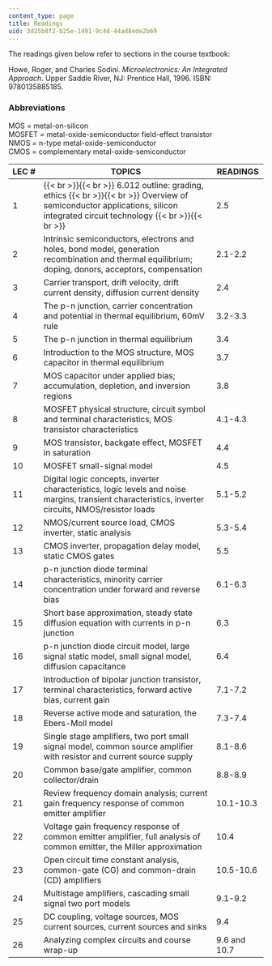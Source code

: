 ```yaml
---
content_type: page
title: Readings
uid: 3d25b8f2-b25e-1491-9c4d-44ad8ede2b69
---
```


The readings given below refer to sections in the course textbook:

Howe, Roger, and Charles Sodini. _Microelectronics: An Integrated Approach_. Upper Saddle River, NJ: Prentice Hall, 1996. ISBN: 9780135885185.

### Abbreviations

MOS = metal-on-silicon  
MOSFET = metal-oxide-semiconductor field-effect transistor  
NMOS = n-type metal-oxide-semiconductor  
CMOS = complementary metal-oxide-semiconductor

| LEC # | TOPICS | READINGS |
| --- | --- | --- |
| 1 |  {{< br >}}{{< br >}} 6.012 outline: grading, ethics {{< br >}}{{< br >}} Overview of semiconductor applications, silicon integrated circuit technology {{< br >}}{{< br >}}  | 2.5 |
| 2 | Intrinsic semiconductors, electrons and holes, bond model, generation recombination and thermal equilibrium; doping, donors, acceptors, compensation | 2.1-2.2 |
| 3 | Carrier transport, drift velocity, drift current density, diffusion current density | 2.4 |
| 4 | The p-n junction, carrier concentration and potential in thermal equilibrium, 60mV rule | 3.2-3.3 |
| 5 | The p-n junction in thermal equilibrium | 3.4 |
| 6 | Introduction to the MOS structure, MOS capacitor in thermal equilibrium | 3.7 |
| 7 | MOS capacitor under applied bias; accumulation, depletion, and inversion regions | 3.8 |
| 8 | MOSFET physical structure, circuit symbol and terminal characteristics, MOS transistor characteristics | 4.1-4.3 |
| 9 | MOS transistor, backgate effect, MOSFET in saturation | 4.4 |
| 10 | MOSFET small-signal model | 4.5 |
| 11 | Digital logic concepts, inverter characteristics, logic levels and noise margins, transient characteristics, inverter circuits, NMOS/resistor loads | 5.1-5.2 |
| 12 | NMOS/current source load, CMOS inverter, static analysis | 5.3-5.4 |
| 13 | CMOS inverter, propagation delay model, static CMOS gates | 5.5 |
| 14 | p-n junction diode terminal characteristics, minority carrier concentration under forward and reverse bias | 6.1-6.3 |
| 15 | Short base approximation, steady state diffusion equation with currents in p-n junction | 6.3 |
| 16 | p-n junction diode circuit model, large signal static model, small signal model, diffusion capacitance | 6.4 |
| 17 | Introduction of bipolar junction transistor, terminal characteristics, forward active bias, current gain | 7.1-7.2 |
| 18 | Reverse active mode and saturation, the Ebers-Moll model | 7.3-7.4 |
| 19 | Single stage amplifiers, two port small signal model, common source amplifier with resistor and current source supply | 8.1-8.6 |
| 20 | Common base/gate amplifier, common collector/drain | 8.8-8.9 |
| 21 | Review frequency domain analysis; current gain frequency response of common emitter amplifier | 10.1-10.3 |
| 22 | Voltage gain frequency response of common emitter amplifier, full analysis of common emitter, the Miller approximation | 10.4 |
| 23 | Open circuit time constant analysis, common-gate (CG) and common-drain (CD) amplifiers | 10.5-10.6 |
| 24 | Multistage amplifiers, cascading small signal two port models | 9.1-9.2 |
| 25 | DC coupling, voltage sources, MOS current sources, current sources and sinks | 9.4 |
| 26 | Analyzing complex circuits and course wrap-up | 9.6 and 10.7